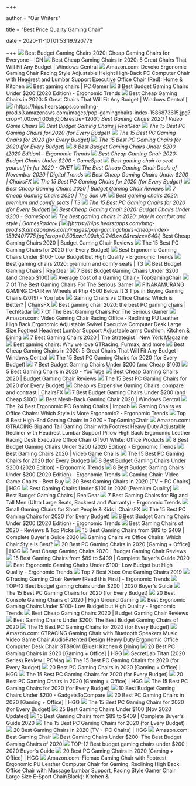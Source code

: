 +++
        
author = "Our Writers"
        
title = "Best Price Quality Gaming Chair"
        
date = 2020-11-10T01:53:19.920776
        
+++
[ ![](http://assets1.ignimgs.com/2018/06/20/bestgamingchairs-blogroll-1529525911135.jpg)](http://assets1.ignimgs.com/2018/06/20/bestgamingchairs-blogroll-1529525911135.jpg) Best Budget Gaming Chairs 2020: Cheap Gaming Chairs for Everyone - IGN
[ ![](https://www.windowscentral.com/sites/wpcentral.com/files/styles/large/public/field/image/2019/08/gt-racing-chair-render.jpg)](https://www.windowscentral.com/sites/wpcentral.com/files/styles/large/public/field/image/2019/08/gt-racing-chair-render.jpg) Best Cheap Gaming Chairs in 2020: 5 Great Chairs That Will Fit Any Budget |  Windows Central
[ ![](https://images-na.ssl-images-amazon.com/images/I/71iD3uTLZ0L._AC_SL1500_.jpg)](https://images-na.ssl-images-amazon.com/images/I/71iD3uTLZ0L._AC_SL1500_.jpg) Amazon.com: Devoko Ergonomic Gaming Chair Racing Style Adjustable Height  High-Back PC Computer Chair with Headrest and Lumbar Support Executive  Office Chair (Red): Home & Kitchen
[ ![](https://cdn.mos.cms.futurecdn.net/eTsGaLnVkpozHC9CqhA6dK-1200-80.jpg)](https://cdn.mos.cms.futurecdn.net/eTsGaLnVkpozHC9CqhA6dK-1200-80.jpg) Best gaming chairs | PC Gamer
[ ![](http://ergonomictrends.com/wp-content/uploads/2018/10/best-gaming-chair-under-200.jpg)](http://ergonomictrends.com/wp-content/uploads/2018/10/best-gaming-chair-under-200.jpg) 8 Best Budget Gaming Chairs Under $200 (2020 Edition) - Ergonomic Trends
[ ![](https://www.windowscentral.com/sites/wpcentral.com/files/styles/w1600h900crop/public/field/image/2019/08/best-cheap-gaming-chairs-hero_2.jpg)](https://www.windowscentral.com/sites/wpcentral.com/files/styles/w1600h900crop/public/field/image/2019/08/best-cheap-gaming-chairs-hero_2.jpg) Best Cheap Gaming Chairs in 2020: 5 Great Chairs That Will Fit Any Budget |  Windows Central
[ ![](https://hips.hearstapps.com/hmg-prod.s3.amazonaws.com/images/pop-gamingchairs-index-1586873615.jpg?crop=1.00xw:1.00xh;0,0&resize=1200:*)](https://hips.hearstapps.com/hmg-prod.s3.amazonaws.com/images/pop-gamingchairs-index-1586873615.jpg?crop=1.00xw:1.00xh;0,0&resize=1200:*) Best Gaming Chairs 2020 | Video Game Chairs
[ ![](https://www.realgear.net/wp-content/uploads/2018/01/Merax-High-Back-Executive-Chair.jpg)](https://www.realgear.net/wp-content/uploads/2018/01/Merax-High-Back-Executive-Chair.jpg) Best Budget Gaming Chairs | RealGear
[ ![](https://techguided.com/wp-content/uploads/2018/09/Homall-Gaming-Chair.jpg)](https://techguided.com/wp-content/uploads/2018/09/Homall-Gaming-Chair.jpg) The 15 Best PC Gaming Chairs for 2020 (for Every Budget)
[ ![](https://techguided.com/wp-content/uploads/2018/07/HomCom-Gaming-Chair.jpg)](https://techguided.com/wp-content/uploads/2018/07/HomCom-Gaming-Chair.jpg) The 15 Best PC Gaming Chairs for 2020 (for Every Budget)
[ ![](https://techguided.com/wp-content/uploads/2018/06/Ficmax-Racing-Gaming-Chair.jpg)](https://techguided.com/wp-content/uploads/2018/06/Ficmax-Racing-Gaming-Chair.jpg) The 15 Best PC Gaming Chairs for 2020 (for Every Budget)
[ ![](http://ergonomictrends.com/wp-content/uploads/2018/08/Essentials-Racing-Style-Leather-Gaming-Chair-review.jpg)](http://ergonomictrends.com/wp-content/uploads/2018/08/Essentials-Racing-Style-Leather-Gaming-Chair-review.jpg) 8 Best Budget Gaming Chairs Under $200 (2020 Edition) - Ergonomic Trends
[ ![](https://gamespot1.cbsistatic.com/uploads/screen_kubrick/1595/15950357/3661022-gaming%20chairs.jpg)](https://gamespot1.cbsistatic.com/uploads/screen_kubrick/1595/15950357/3661022-gaming%20chairs.jpg) Best Cheap Gaming Chair 2020: Budget Chairs Under $200 - GameSpot
[ ![](https://cnet2.cbsistatic.com/img/OZqVv7-FZQ_0c6N2XUITVIbMpgo=/1200x675/2019/07/19/f6bba4b3-a9c8-4780-9a5f-3083a87fb16f/49-gaming-chairs.jpg)](https://cnet2.cbsistatic.com/img/OZqVv7-FZQ_0c6N2XUITVIbMpgo=/1200x675/2019/07/19/f6bba4b3-a9c8-4780-9a5f-3083a87fb16f/49-gaming-chairs.jpg) Best gaming chair to seat yourself in for 2020 - CNET
[ ![](https://icdn4.digitaltrends.com/image/digitaltrends/best-cheap-gaming-chairs-featured-2-1200x630-c-ar1.91.jpg)](https://icdn4.digitaltrends.com/image/digitaltrends/best-cheap-gaming-chairs-featured-2-1200x630-c-ar1.91.jpg) The Best Cheap Gaming Chair Deals of November 2020 | Digital Trends
[ ![](https://chairsfx.com/wp-content/uploads/2019/10/bestoffice-chairs.jpg)](https://chairsfx.com/wp-content/uploads/2019/10/bestoffice-chairs.jpg) Best Cheap Gaming Chairs Under $200 | ChairsFX
[ ![](https://techguided.com/wp-content/uploads/2018/02/SecretLab-Titan-Chair.jpg)](https://techguided.com/wp-content/uploads/2018/02/SecretLab-Titan-Chair.jpg) The 15 Best PC Gaming Chairs for 2020 (for Every Budget)
[ ![](https://hips.hearstapps.com/vader-prod.s3.amazonaws.com/1592321333-gtracing-1592321320.jpg?crop=0.8375xw:1xh;center,top&resize=320%3A%2A)](https://hips.hearstapps.com/vader-prod.s3.amazonaws.com/1592321333-gtracing-1592321320.jpg?crop=0.8375xw:1xh;center,top&resize=320%3A%2A) Best Cheap Gaming Chairs 2020 | Budget Gaming Chair Reviews
[ ![](https://www.thesun.co.uk/wp-content/uploads/2020/03/UMI-Essentials-gaming-chair-.jpg)](https://www.thesun.co.uk/wp-content/uploads/2020/03/UMI-Essentials-gaming-chair-.jpg) 7 Cheap Gaming Chairs 2020 | The Sun UK
[ ![](https://cdn.mos.cms.futurecdn.net/zxPvL2EJDGyt78Yqh2EvQP-1200-80.jpg)](https://cdn.mos.cms.futurecdn.net/zxPvL2EJDGyt78Yqh2EvQP-1200-80.jpg) Best gaming chairs 2020: premium and comfy seats | T3
[ ![](https://i.ytimg.com/vi/G7MTlS4aJTo/maxresdefault.jpg)](https://i.ytimg.com/vi/G7MTlS4aJTo/maxresdefault.jpg) The 15 Best PC Gaming Chairs for 2020 (for Every Budget)
[ ![](https://gamespot1.cbsistatic.com/uploads/original/1595/15951913/3716961-6873083706-36609.jpg)](https://gamespot1.cbsistatic.com/uploads/original/1595/15951913/3716961-6873083706-36609.jpg) Best Cheap Gaming Chair 2020: Budget Chairs Under $200 - GameSpot
[ ![](https://cdn.mos.cms.futurecdn.net/JhAv8G8wDXT8JNsSrq3Gvk.jpg)](https://cdn.mos.cms.futurecdn.net/JhAv8G8wDXT8JNsSrq3Gvk.jpg) The best gaming chairs in 2020: play in comfort and style | GamesRadar+
[ ![](https://hips.hearstapps.com/hmg-prod.s3.amazonaws.com/images/pop-gamingchairs-cheap-index-1592407775.jpg?crop=0.505xw:1.00xh;0.249xw,0&resize=640:*)](https://hips.hearstapps.com/hmg-prod.s3.amazonaws.com/images/pop-gamingchairs-cheap-index-1592407775.jpg?crop=0.505xw:1.00xh;0.249xw,0&resize=640:*) Best Cheap Gaming Chairs 2020 | Budget Gaming Chair Reviews
[ ![](https://techguided.com/wp-content/uploads/2018/06/Computer-Gaming-Chair.png)](https://techguided.com/wp-content/uploads/2018/06/Computer-Gaming-Chair.png) The 15 Best PC Gaming Chairs for 2020 (for Every Budget)
[ ![](http://ergonomictrends.com/wp-content/uploads/2018/08/best-ergonomic-gaming-chair-under-100.jpg)](http://ergonomictrends.com/wp-content/uploads/2018/08/best-ergonomic-gaming-chair-under-100.jpg) Best Ergonomic Gaming Chairs Under $100- Low Budget but High Quality -  Ergonomic Trends
[ ![](https://cdn.mos.cms.futurecdn.net/G74TKEpYcbaNoKnmjbJfPD.jpg)](https://cdn.mos.cms.futurecdn.net/G74TKEpYcbaNoKnmjbJfPD.jpg) Best gaming chairs 2020: premium and comfy seats | T3
[ ![](https://www.realgear.net/wp-content/uploads/2018/01/Homall-Executive-Swivel-Leather-Gaming-Chair.jpg)](https://www.realgear.net/wp-content/uploads/2018/01/Homall-Executive-Swivel-Leather-Gaming-Chair.jpg) Best Budget Gaming Chairs | RealGear
[ ![](https://ws-na.amazon-adsystem.com/widgets/q?_encoding=UTF8&ASIN=B076J1ZNFR&Format=_SL250_&ID=AsinImage&MarketPlace=US&ServiceVersion=20070822&WS=1&tag=fadingred-20&language=en_US)](https://ws-na.amazon-adsystem.com/widgets/q?_encoding=UTF8&ASIN=B076J1ZNFR&Format=_SL250_&ID=AsinImage&MarketPlace=US&ServiceVersion=20070822&WS=1&tag=fadingred-20&language=en_US) 7 Best Budget Gaming Chairs Under $200 (and Cheap $100)
[ ![](https://topgamingchair.com/wp-content/uploads/2018/12/how-much-gaming-chair-thumbnails.jpg)](https://topgamingchair.com/wp-content/uploads/2018/12/how-much-gaming-chair-thumbnails.jpg) Average Cost of a Gaming Chair - TopGamingChair
[ ![](https://thumbor.forbes.com/thumbor/fit-in/1200x0/filters%3Aformat%28jpg%29/https%3A%2F%2Fspecials-images.forbesimg.com%2Fimageserve%2F5e98cd9811164600064006c1%2F0x0.jpg)](https://thumbor.forbes.com/thumbor/fit-in/1200x0/filters%3Aformat%28jpg%29/https%3A%2F%2Fspecials-images.forbesimg.com%2Fimageserve%2F5e98cd9811164600064006c1%2F0x0.jpg) 7 Of The Best Gaming Chairs For The Serious Gamer
[ ![](https://i.ytimg.com/vi/XlHS-Oer7m8/maxresdefault.jpg)](https://i.ytimg.com/vi/XlHS-Oer7m8/maxresdefault.jpg) PINAKAMURANG GAMING CHAIR w/ Wheels at Php 4500 Below ft 3 Tips in Buying Gaming  Chairs (2019) - YouTube
[ ![](https://chairsfx.com/wp-content/uploads/2020/07/gaming-vs-office-compare.jpg)](https://chairsfx.com/wp-content/uploads/2020/07/gaming-vs-office-compare.jpg) Gaming Chairs vs Office Chairs: Which is Better? | ChairsFX
[ ![](https://cdn.mos.cms.futurecdn.net/8uyuPRKS2svHBhMZkZYkFg.jpg)](https://cdn.mos.cms.futurecdn.net/8uyuPRKS2svHBhMZkZYkFg.jpg) Best gaming chair 2020: the best PC gaming chairs | TechRadar
[ ![](https://specials-images.forbesimg.com/imageserve/5e98cdd2f45f0500075eb18c/960x0.jpg?cropX1=0&cropX2=500&cropY1=0&cropY2=500)](https://specials-images.forbesimg.com/imageserve/5e98cdd2f45f0500075eb18c/960x0.jpg?cropX1=0&cropX2=500&cropY1=0&cropY2=500) 7 Of The Best Gaming Chairs For The Serious Gamer
[ ![](https://images-na.ssl-images-amazon.com/images/I/71ZDKZi3R2L._AC_SX522_.jpg)](https://images-na.ssl-images-amazon.com/images/I/71ZDKZi3R2L._AC_SX522_.jpg) Amazon.com: Video Gaming Chair Racing Office - Reclining PU Leather High  Back Ergonomic Adjustable Swivel Executive Computer Desk Large Size  Footrest Headrest Lumbar Support Adjustable arms Cushion: Kitchen & Dining
[ ![](https://pyxis.nymag.com/v1/imgs/665/3bd/0ae2be9c66d31b3220329b798c656bd031.rdeep-vertical.w245.jpg)](https://pyxis.nymag.com/v1/imgs/665/3bd/0ae2be9c66d31b3220329b798c656bd031.rdeep-vertical.w245.jpg) 7 Best Gaming Chairs 2020 | The Strategist | New York Magazine
[ ![](https://blueprint-api-production.s3.amazonaws.com/uploads/card/image/1373609/ca0c5aa7-d6ee-4536-8291-a869810f12c9.jpg)](https://blueprint-api-production.s3.amazonaws.com/uploads/card/image/1373609/ca0c5aa7-d6ee-4536-8291-a869810f12c9.jpg) Best gaming chairs: Why we love GTRacing, Furmax, and more
[ ![](https://www.windowscentral.com/sites/wpcentral.com/files/styles/large/public/field/image/2019/08/ofm-essentials-racing-gaming-chair-lifestyle_2.jpg)](https://www.windowscentral.com/sites/wpcentral.com/files/styles/large/public/field/image/2019/08/ofm-essentials-racing-gaming-chair-lifestyle_2.jpg) Best Cheap Gaming Chairs in 2020: 5 Great Chairs That Will Fit Any Budget |  Windows Central
[ ![](https://techguided.com/wp-content/uploads/2018/09/BestOffice-Racing-Gaming-Chair.jpg)](https://techguided.com/wp-content/uploads/2018/09/BestOffice-Racing-Gaming-Chair.jpg) The 15 Best PC Gaming Chairs for 2020 (for Every Budget)
[ ![](https://ws-na.amazon-adsystem.com/widgets/q?_encoding=UTF8&ASIN=B07DG559GL&Format=_SL250_&ID=AsinImage&MarketPlace=US&ServiceVersion=20070822&WS=1&tag=fadingred-20&language=en_US)](https://ws-na.amazon-adsystem.com/widgets/q?_encoding=UTF8&ASIN=B07DG559GL&Format=_SL250_&ID=AsinImage&MarketPlace=US&ServiceVersion=20070822&WS=1&tag=fadingred-20&language=en_US) 7 Best Budget Gaming Chairs Under $200 (and Cheap $100)
[ ![](https://i.ytimg.com/vi/E--4mzIoTeQ/maxresdefault.jpg)](https://i.ytimg.com/vi/E--4mzIoTeQ/maxresdefault.jpg) 5 Best Gaming Chairs in 2020 - YouTube
[ ![](https://hips.hearstapps.com/vader-prod.s3.amazonaws.com/1592324088-ofm-1592324030.jpg?crop=1.00xw:0.797xh;0,0.170xh&resize=480%3A%2A)](https://hips.hearstapps.com/vader-prod.s3.amazonaws.com/1592324088-ofm-1592324030.jpg?crop=1.00xw:0.797xh;0,0.170xh&resize=480%3A%2A) Best Cheap Gaming Chairs 2020 | Budget Gaming Chair Reviews
[ ![](https://techguided.com/wp-content/uploads/2017/04/DX-Racer-FD101-N-Gaming-Chair-300x300.jpg)](https://techguided.com/wp-content/uploads/2017/04/DX-Racer-FD101-N-Gaming-Chair-300x300.jpg) The 15 Best PC Gaming Chairs for 2020 (for Every Budget)
[ ![](https://chairsfx.com/wp-content/uploads/2019/11/cheap-vs-expensive-header.jpg)](https://chairsfx.com/wp-content/uploads/2019/11/cheap-vs-expensive-header.jpg) Cheap vs Expensive Gaming Chairs: compare and contrast | ChairsFX
[ ![](https://ws-na.amazon-adsystem.com/widgets/q?_encoding=UTF8&ASIN=B07F3K9CH1&Format=_SL250_&ID=AsinImage&MarketPlace=US&ServiceVersion=20070822&WS=1&tag=fadingred-20&language=en_US)](https://ws-na.amazon-adsystem.com/widgets/q?_encoding=UTF8&ASIN=B07F3K9CH1&Format=_SL250_&ID=AsinImage&MarketPlace=US&ServiceVersion=20070822&WS=1&tag=fadingred-20&language=en_US) 7 Best Budget Gaming Chairs Under $200 (and Cheap $100)
[ ![](https://www.windowscentral.com/sites/wpcentral.com/files/styles/w1600h900crop/public/field/image/2020/05/rsp-205-hero.jpg?itok=LEBhweIt)](https://www.windowscentral.com/sites/wpcentral.com/files/styles/w1600h900crop/public/field/image/2020/05/rsp-205-hero.jpg?itok=LEBhweIt) Best Mesh-Back Gaming Chair 2020 | Windows Central
[ ![](https://cdn.improb.com/wp-content/uploads/2018/07/best-pc-gaming-chair.jpg)](https://cdn.improb.com/wp-content/uploads/2018/07/best-pc-gaming-chair.jpg) The 24 Best Ergonomic PC Gaming Chairs | Improb
[ ![](http://ergonomictrends.com/wp-content/uploads/2018/12/gaming-chair-vs-office-chair-ergonomics.jpg)](http://ergonomictrends.com/wp-content/uploads/2018/12/gaming-chair-vs-office-chair-ergonomics.jpg) Gaming Chairs vs Office Chairs: Which Style is More Ergonomic? - Ergonomic  Trends
[ ![](https://topgamingchair.com/wp-content/uploads/2019/03/05-e1551956103900.jpg)](https://topgamingchair.com/wp-content/uploads/2019/03/05-e1551956103900.jpg) Top 8 Best High-End Gaming Chairs in 2020 - TopGamingChair
[ ![](https://images-na.ssl-images-amazon.com/images/I/618QKUNsG1L._AC_SL1500_.jpg)](https://images-na.ssl-images-amazon.com/images/I/618QKUNsG1L._AC_SL1500_.jpg) Amazon.com: GTRACING Big and Tall Gaming Chair with Footrest Heavy Duty  Adjustable Recliner with Headrest Lumbar Support Pillow High Back Ergonomic  Leather Racing Desk Executive Office Chair GT901 White: Office Products
[ ![](http://ergonomictrends.com/wp-content/uploads/2020/05/homekoko-gaming-chair-review.jpg)](http://ergonomictrends.com/wp-content/uploads/2020/05/homekoko-gaming-chair-review.jpg) 8 Best Budget Gaming Chairs Under $200 (2020 Edition) - Ergonomic Trends
[ ![](https://hips.hearstapps.com/vader-prod.s3.amazonaws.com/1586267414-4172ekexikl-1586267402.jpg?crop=0.9986684420772304xw:1xh;center,top)](https://hips.hearstapps.com/vader-prod.s3.amazonaws.com/1586267414-4172ekexikl-1586267402.jpg?crop=0.9986684420772304xw:1xh;center,top) Best Gaming Chairs 2020 | Video Game Chairs
[ ![](https://techguided.com/wp-content/uploads/2019/10/The-Best-Gaming-Chairs.jpg)](https://techguided.com/wp-content/uploads/2019/10/The-Best-Gaming-Chairs.jpg) The 15 Best PC Gaming Chairs for 2020 (for Every Budget)
[ ![](http://ergonomictrends.com/wp-content/uploads/2020/05/marvel-avengers-big-and-tall-gaming-chair-review.jpg)](http://ergonomictrends.com/wp-content/uploads/2020/05/marvel-avengers-big-and-tall-gaming-chair-review.jpg) 8 Best Budget Gaming Chairs Under $200 (2020 Edition) - Ergonomic Trends
[ ![](http://ergonomictrends.com/wp-content/uploads/2020/05/healgen-big-and-tall-gaming-chair-review.jpg)](http://ergonomictrends.com/wp-content/uploads/2020/05/healgen-big-and-tall-gaming-chair-review.jpg) 8 Best Budget Gaming Chairs Under $200 (2020 Edition) - Ergonomic Trends
[ ![](https://pisces.bbystatic.com/image2/BestBuy_US/Gallery/flex_On-Sale-gaming-chair-EVN-173666-0415-der-149983.jpg;maxHeight=920;maxWidth=920)](https://pisces.bbystatic.com/image2/BestBuy_US/Gallery/flex_On-Sale-gaming-chair-EVN-173666-0415-der-149983.jpg;maxHeight=920;maxWidth=920) Gaming Chair: Video Game Chairs - Best Buy
[ ![](https://mljzsatzn43z.i.optimole.com/tP-GR8Q-px3xqcHL/w:371/h:412/q:90/dpr:2.6/https://www.highgroundgaming.com/wp-content/uploads/2020/01/HGG-20-Best-Gaming-Chairs.jpg)](https://mljzsatzn43z.i.optimole.com/tP-GR8Q-px3xqcHL/w:371/h:412/q:90/dpr:2.6/https://www.highgroundgaming.com/wp-content/uploads/2020/01/HGG-20-Best-Gaming-Chairs.jpg) 20 Best Gaming Chairs in 2020 [TV + PC Chairs] | HGG
[ ![](https://www.accessoriesadviser.com/wp-content/uploads/2019/05/homall-gaming-chair.png)](https://www.accessoriesadviser.com/wp-content/uploads/2019/05/homall-gaming-chair.png) Best Gaming Chairs Under $100 In 2020 [Premium Quality]
[ ![](https://www.realgear.net/wp-content/uploads/2018/01/Merax-Foldable-Floor-Chair-Relaxing-Lazy.jpg)](https://www.realgear.net/wp-content/uploads/2018/01/Merax-Foldable-Floor-Chair-Relaxing-Lazy.jpg) Best Budget Gaming Chairs | RealGear
[ ![](http://ergonomictrends.com/wp-content/uploads/2019/02/best-gaming-chairs-big-tall-men.jpg)](http://ergonomictrends.com/wp-content/uploads/2019/02/best-gaming-chairs-big-tall-men.jpg) 7 Best Gaming Chairs for Big and Tall Men (Ultra Large Seats, Backrest and  Warranty) - Ergonomic Trends
[ ![](https://chairsfx.com/wp-content/uploads/2020/09/best-small-gaming-chairs-900px.jpg)](https://chairsfx.com/wp-content/uploads/2020/09/best-small-gaming-chairs-900px.jpg) Small Gaming Chairs for Short People & Kids | ChairsFX
[ ![](https://i.ytimg.com/vi/G7MTlS4aJTo/hqdefault.jpg)](https://i.ytimg.com/vi/G7MTlS4aJTo/hqdefault.jpg) The 15 Best PC Gaming Chairs for 2020 (for Every Budget)
[ ![](http://ergonomictrends.com/wp-content/uploads/2020/05/healgen-massage-gaming-chair-review.jpg)](http://ergonomictrends.com/wp-content/uploads/2020/05/healgen-massage-gaming-chair-review.jpg) 8 Best Budget Gaming Chairs Under $200 (2020 Edition) - Ergonomic Trends
[ ![](https://www.anobit.com/wp-content/uploads/2017/02/gaming-chairs.jpg)](https://www.anobit.com/wp-content/uploads/2017/02/gaming-chairs.jpg) Best Gaming Chairs of 2020 - Reviews & Top Picks
[ ![](https://gadgets-reviews.com/images/images_2020/Best-Gaming-Chairs-info.jpg)](https://gadgets-reviews.com/images/images_2020/Best-Gaming-Chairs-info.jpg) 15 Best Gaming Chairs from $89 to $409 | Complete Buyer's Guide 2020
[ ![](https://techguided.com/wp-content/uploads/2019/11/Gaming-Chair-vs-Office-Chair.jpg)](https://techguided.com/wp-content/uploads/2019/11/Gaming-Chair-vs-Office-Chair.jpg) Gaming Chairs vs Office Chairs: Which Chair Style is Best?
[ ![](https://mljzsatzn43z.i.optimole.com/tP-GR8Q-ZreIod5R/w:371/h:412/q:90/dpr:2.6/https://www.highgroundgaming.com/wp-content/uploads/2020/10/Best-PC-Gaming-Chairs.jpg)](https://mljzsatzn43z.i.optimole.com/tP-GR8Q-ZreIod5R/w:371/h:412/q:90/dpr:2.6/https://www.highgroundgaming.com/wp-content/uploads/2020/10/Best-PC-Gaming-Chairs.jpg) 20 Best PC Gaming Chairs in 2020 [Gaming + Office] | HGG
[ ![](https://hips.hearstapps.com/vader-prod.s3.amazonaws.com/1592309195-41j7qielddl-1592309138.jpg)](https://hips.hearstapps.com/vader-prod.s3.amazonaws.com/1592309195-41j7qielddl-1592309138.jpg) Best Cheap Gaming Chairs 2020 | Budget Gaming Chair Reviews
[ ![](https://gadgets-reviews.com/images/wsscontent/articles/2018/10/Best-Gaming-Chairs.jpg)](https://gadgets-reviews.com/images/wsscontent/articles/2018/10/Best-Gaming-Chairs.jpg) 15 Best Gaming Chairs from $89 to $409 | Complete Buyer's Guide 2020
[ ![](http://ergonomictrends.com/wp-content/uploads/2018/08/Homall-Ergonomic-Gaming-Chair-review.jpg)](http://ergonomictrends.com/wp-content/uploads/2018/08/Homall-Ergonomic-Gaming-Chair-review.jpg) Best Ergonomic Gaming Chairs Under $100- Low Budget but High Quality -  Ergonomic Trends
[ ![](https://hddmag.com/wp-content/uploads/2017/06/Xbox-one-Gaming-Chairs-1068x601.jpg)](https://hddmag.com/wp-content/uploads/2017/06/Xbox-one-Gaming-Chairs-1068x601.jpg) Top 7 Best Xbox One Gaming Chairs 2019
[ ![](http://ergonomictrends.com/wp-content/uploads/2020/05/gtracing-gaming-chair-hands-on-review.jpg)](http://ergonomictrends.com/wp-content/uploads/2020/05/gtracing-gaming-chair-hands-on-review.jpg) GTracing Gaming Chair Review [Read this First] - Ergonomic Trends
[ ![](https://gadgets-reviews.com/images/wsscontent/articles/2019/12/Budget-Gaming-Chairs-Under-200.jpg)](https://gadgets-reviews.com/images/wsscontent/articles/2019/12/Budget-Gaming-Chairs-Under-200.jpg) TOP-12 Best budget gaming chairs under $200 | 2020 Buyer's Guide
[ ![](https://techguided.com/wp-content/uploads/2020/10/NeueChair-Obsidian.jpg)](https://techguided.com/wp-content/uploads/2020/10/NeueChair-Obsidian.jpg) The 15 Best PC Gaming Chairs for 2020 (for Every Budget)
[ ![](https://mljzsatzn43z.i.optimole.com/tP-GR8Q-V1TTHTlJ/w:300/h:260/q:90/https://www.highgroundgaming.com/wp-content/uploads/2020/01/X-Rocker-Surge.jpg)](https://mljzsatzn43z.i.optimole.com/tP-GR8Q-V1TTHTlJ/w:300/h:260/q:90/https://www.highgroundgaming.com/wp-content/uploads/2020/01/X-Rocker-Surge.jpg) 20 Best Console Gaming Chairs of 2020 | High Ground Gaming
[ ![](http://ergonomictrends.com/wp-content/uploads/2018/08/Merax-Ergonomic-High-Back-Gaming-Chair-review.jpg)](http://ergonomictrends.com/wp-content/uploads/2018/08/Merax-Ergonomic-High-Back-Gaming-Chair-review.jpg) Best Ergonomic Gaming Chairs Under $100- Low Budget but High Quality -  Ergonomic Trends
[ ![](https://hips.hearstapps.com/vader-prod.s3.amazonaws.com/1592321515-xrocker-1592321507.jpg?crop=0.8375xw:1xh;center,top&resize=320%3A%2A)](https://hips.hearstapps.com/vader-prod.s3.amazonaws.com/1592321515-xrocker-1592321507.jpg?crop=0.8375xw:1xh;center,top&resize=320%3A%2A) Best Cheap Gaming Chairs 2020 | Budget Gaming Chair Reviews
[ ![](https://www.pcguide.com/wp-content/uploads/2019/03/Furmax-High-Back-Gaming-Chair.jpg)](https://www.pcguide.com/wp-content/uploads/2019/03/Furmax-High-Back-Gaming-Chair.jpg) Best Gaming Chairs Under $200: The Best Budget Gaming Chairs of 2020
[ ![](https://techguided.com/wp-content/uploads/2018/02/GTracing-PC-Gaming-Chair-300x300.jpg)](https://techguided.com/wp-content/uploads/2018/02/GTracing-PC-Gaming-Chair-300x300.jpg) The 15 Best PC Gaming Chairs for 2020 (for Every Budget)
[ ![](https://images-na.ssl-images-amazon.com/images/I/71O%2BX3OVmYL._AC_SY879_.jpg)](https://images-na.ssl-images-amazon.com/images/I/71O%2BX3OVmYL._AC_SY879_.jpg) Amazon.com: GTRACING Gaming Chair with Bluetooth Speakers Music Video Game  Chair AudioPatented Design Heavy Duty Ergonomic Office Computer Desk Chair  GT890M (Blue): Kitchen & Dining
[ ![](https://mljzsatzn43z.i.optimole.com/tP-GR8Q-NyyL0WWU/w:100/h:157/q:90/dpr:2.6/https://www.highgroundgaming.com/wp-content/uploads/2019/01/Vitesse-High-Back-Racing-Style-Computer-Chair.jpg)](https://mljzsatzn43z.i.optimole.com/tP-GR8Q-NyyL0WWU/w:100/h:157/q:90/dpr:2.6/https://www.highgroundgaming.com/wp-content/uploads/2019/01/Vitesse-High-Back-Racing-Style-Computer-Chair.jpg) 20 Best PC Gaming Chairs in 2020 [Gaming + Office] | HGG
[ ![](https://i.pcmag.com/imagery/reviews/00yJS0v45fMMdRvhAp53QsN-4.1569474653.fit_lim.size_1200x630.jpg)](https://i.pcmag.com/imagery/reviews/00yJS0v45fMMdRvhAp53QsN-4.1569474653.fit_lim.size_1200x630.jpg) SecretLab Titan (2020 Series) Review | PCMag
[ ![](https://i.ytimg.com/vi/6eyQGn5Df4k/maxresdefault.jpg)](https://i.ytimg.com/vi/6eyQGn5Df4k/maxresdefault.jpg) The 15 Best PC Gaming Chairs for 2020 (for Every Budget)
[ ![](https://mljzsatzn43z.i.optimole.com/tP-GR8Q--9fvlUzY/w:248/h:440/q:90/dpr:2.6/https://www.highgroundgaming.com/wp-content/uploads/2016/11/DX-Racer-Fnatic-Edition-One-of-the-best-PC-Gaming-Chairs.jpg)](https://mljzsatzn43z.i.optimole.com/tP-GR8Q--9fvlUzY/w:248/h:440/q:90/dpr:2.6/https://www.highgroundgaming.com/wp-content/uploads/2016/11/DX-Racer-Fnatic-Edition-One-of-the-best-PC-Gaming-Chairs.jpg) 20 Best PC Gaming Chairs in 2020 [Gaming + Office] | HGG
[ ![](https://techguided.com/wp-content/uploads/2020/10/Secretlab-Titan-XL-SoftWeave.jpg)](https://techguided.com/wp-content/uploads/2020/10/Secretlab-Titan-XL-SoftWeave.jpg) The 15 Best PC Gaming Chairs for 2020 (for Every Budget)
[ ![](https://mljzsatzn43z.i.optimole.com/tP-GR8Q-RS98E2t1/w:100/h:166/q:90/dpr:2.6/https://www.highgroundgaming.com/wp-content/uploads/2016/11/Ergohuman-Full-Mesh-Chair-One-of-the-Best-PC-Gaming-Chairs.jpg)](https://mljzsatzn43z.i.optimole.com/tP-GR8Q-RS98E2t1/w:100/h:166/q:90/dpr:2.6/https://www.highgroundgaming.com/wp-content/uploads/2016/11/Ergohuman-Full-Mesh-Chair-One-of-the-Best-PC-Gaming-Chairs.jpg) 20 Best PC Gaming Chairs in 2020 [Gaming + Office] | HGG
[ ![](https://techguided.com/wp-content/uploads/2019/09/AKRacing-Core-Series-300x300.jpg)](https://techguided.com/wp-content/uploads/2019/09/AKRacing-Core-Series-300x300.jpg) The 15 Best PC Gaming Chairs for 2020 (for Every Budget)
[ ![](https://ws-na.amazon-adsystem.com/widgets/q?_encoding=UTF8&ASIN=B07DZKG7SN&Format=_SL450_&ID=AsinImage&MarketPlace=US&ServiceVersion=20070822&WS=1&tag=gtc09-20&language=en_US)](https://ws-na.amazon-adsystem.com/widgets/q?_encoding=UTF8&ASIN=B07DZKG7SN&Format=_SL450_&ID=AsinImage&MarketPlace=US&ServiceVersion=20070822&WS=1&tag=gtc09-20&language=en_US) 10 Best Budget Gaming Chairs Under $200 - GadgetsToCompare
[ ![](https://mljzsatzn43z.i.optimole.com/tP-GR8Q-rAm1Clpe/w:100/h:157/q:90/dpr:2.6/https://www.highgroundgaming.com/wp-content/uploads/2018/02/noblechairs-ICON-Real-Leather-Black-Gaming-Chair-and-Office-Chair.jpg)](https://mljzsatzn43z.i.optimole.com/tP-GR8Q-rAm1Clpe/w:100/h:157/q:90/dpr:2.6/https://www.highgroundgaming.com/wp-content/uploads/2018/02/noblechairs-ICON-Real-Leather-Black-Gaming-Chair-and-Office-Chair.jpg) 20 Best PC Gaming Chairs in 2020 [Gaming + Office] | HGG
[ ![](https://techguided.com/wp-content/uploads/2018/06/BestOffice-Chair-300x300.jpg)](https://techguided.com/wp-content/uploads/2018/06/BestOffice-Chair-300x300.jpg) The 15 Best PC Gaming Chairs for 2020 (for Every Budget)
[ ![](https://bestchairsreviews.com/wp-content/uploads/2018/12/best_gaming_Chairs_under_100.jpg)](https://bestchairsreviews.com/wp-content/uploads/2018/12/best_gaming_Chairs_under_100.jpg) 25 Best Gaming Chairs Under $100 [Nov 2020 Updated]
[ ![](https://ws-na.amazon-adsystem.com/widgets/q?_encoding=UTF8&ASIN=B00DFREOPC&Format=_SL250_&ID=AsinImage&MarketPlace=US&ServiceVersion=20070822&WS=1&tag=en-gad-gaming-chairs-20&language=en_US)](https://ws-na.amazon-adsystem.com/widgets/q?_encoding=UTF8&ASIN=B00DFREOPC&Format=_SL250_&ID=AsinImage&MarketPlace=US&ServiceVersion=20070822&WS=1&tag=en-gad-gaming-chairs-20&language=en_US) 15 Best Gaming Chairs from $89 to $409 | Complete Buyer's Guide 2020
[ ![](https://techguided.com/wp-content/uploads/2020/07/GTRACING-LUXURY-BLACK.jpg)](https://techguided.com/wp-content/uploads/2020/07/GTRACING-LUXURY-BLACK.jpg) The 15 Best PC Gaming Chairs for 2020 (for Every Budget)
[ ![](https://mljzsatzn43z.i.optimole.com/tP-GR8Q-awuUBvzQ/w:100/h:159/q:90/dpr:2.6/https://www.highgroundgaming.com/wp-content/uploads/2019/03/Arozzi-Verona-Junior-Gaming-Chair.jpg)](https://mljzsatzn43z.i.optimole.com/tP-GR8Q-awuUBvzQ/w:100/h:159/q:90/dpr:2.6/https://www.highgroundgaming.com/wp-content/uploads/2019/03/Arozzi-Verona-Junior-Gaming-Chair.jpg) 20 Best Gaming Chairs in 2020 [TV + PC Chairs] | HGG
[ ![](https://m.media-amazon.com/images/I/611jFd4qtaL._AC_UY218_.jpg)](https://m.media-amazon.com/images/I/611jFd4qtaL._AC_UY218_.jpg) Amazon.com: Best Gaming Chair
[ ![](https://www.pcguide.com/wp-content/uploads/2019/03/ficmax-ergonomic-gaming-chair.jpg)](https://www.pcguide.com/wp-content/uploads/2019/03/ficmax-ergonomic-gaming-chair.jpg) Best Gaming Chairs Under $200: The Best Budget Gaming Chairs of 2020
[ ![](https://gadgets-reviews.com/images/images_2020/EWin-Knight-Series-Ergonomic-Computer-Gaming-Office-Chair.jpg)](https://gadgets-reviews.com/images/images_2020/EWin-Knight-Series-Ergonomic-Computer-Gaming-Office-Chair.jpg) TOP-12 Best budget gaming chairs under $200 | 2020 Buyer's Guide
[ ![](https://mljzsatzn43z.i.optimole.com/tP-GR8Q-6hCl4v-1/w:100/h:159/q:90/dpr:2.6/https://www.highgroundgaming.com/wp-content/uploads/2016/11/Gesture-Chair-by-Steelcase-Top-Gaming-Chair.jpg)](https://mljzsatzn43z.i.optimole.com/tP-GR8Q-6hCl4v-1/w:100/h:159/q:90/dpr:2.6/https://www.highgroundgaming.com/wp-content/uploads/2016/11/Gesture-Chair-by-Steelcase-Top-Gaming-Chair.jpg) 20 Best PC Gaming Chairs in 2020 [Gaming + Office] | HGG
[ ![](https://images-na.ssl-images-amazon.com/images/I/61Uy0pMMiwL._AC_SY879_.jpg)](https://images-na.ssl-images-amazon.com/images/I/61Uy0pMMiwL._AC_SY879_.jpg) Amazon.com: Ficmax Gaming Chair with Footrest Ergonomic PU Leather Computer  Chair for Gaming, Reclining High Back Office Chair with Massage Lumbar  Support, Racing Style Gamer Chair Large Size E-Sport Chair(Black): Kitchen &
